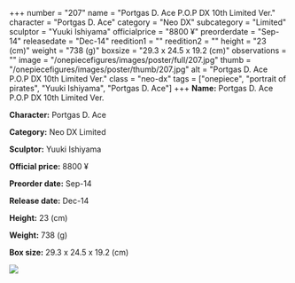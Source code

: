 +++
number = "207"
name = "Portgas D. Ace P.O.P DX 10th Limited Ver."
character = "Portgas D. Ace"
category = "Neo DX"
subcategory = "Limited"
sculptor = "Yuuki Ishiyama"
officialprice = "8800 ¥"
preorderdate = "Sep-14"
releasedate = "Dec-14"
reedition1 = ""
reedition2 = ""
height = "23 (cm)"
weight = "738 (g)"
boxsize = "29.3 x 24.5 x 19.2 (cm)"
observations = ""
image = "/onepiecefigures/images/poster/full/207.jpg"
thumb = "/onepiecefigures/images/poster/thumb/207.jpg"
alt = "Portgas D. Ace P.O.P DX 10th Limited Ver."
class = "neo-dx"
tags = ["onepiece", "portrait of pirates", "Yuuki Ishiyama", "Portgas D. Ace"]
+++
**Name:** Portgas D. Ace P.O.P DX 10th Limited Ver.

**Character:** Portgas D. Ace

**Category:** Neo DX  Limited 

**Sculptor:** Yuuki Ishiyama

**Official price:** 8800 ¥

**Preorder date:** Sep-14

**Release date:** Dec-14

**Height:** 23 (cm)

**Weight:** 738 (g)

**Box size:** 29.3 x 24.5 x 19.2 (cm)

<img src="/onepiecefigures/images/poster/thumb/207.jpg">